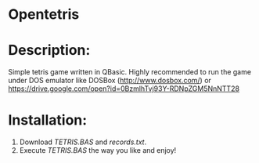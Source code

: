 # Opentetris

# Description:
Simple tetris game written in QBasic.
Highly recommended to run the game under DOS emulator like DOSBox (http://www.dosbox.com/) or https://drive.google.com/open?id=0BzmlhTvj93Y-RDNpZGM5NnNTT28

# Installation:
1. Download *TETRIS.BAS* and *records.txt*.
2. Execute *TETRIS.BAS* the way you like and enjoy!
